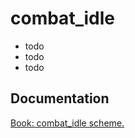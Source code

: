 # combat_idle

- todo <br/>
- todo <br/>
- todo <br/>

## Documentation

[Book: combat_idle scheme.](https://xray-forge.github.io/stalker-xrf-book/script_engine/schemes/combat_idle.html)
